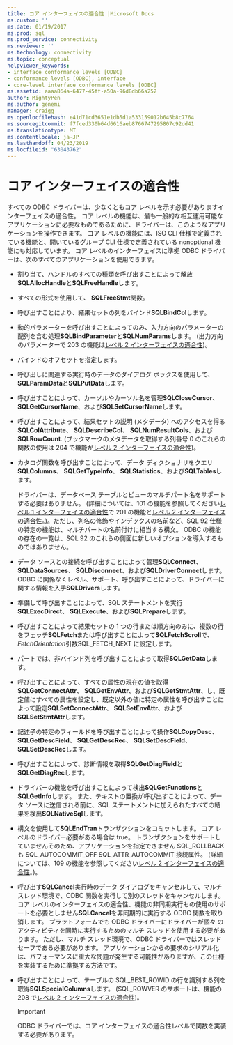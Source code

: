 ```yaml
---
title: コア インターフェイスの適合性 |Microsoft Docs
ms.custom: ''
ms.date: 01/19/2017
ms.prod: sql
ms.prod_service: connectivity
ms.reviewer: ''
ms.technology: connectivity
ms.topic: conceptual
helpviewer_keywords:
- interface conformance levels [ODBC]
- conformance levels [ODBC], interface
- core-level interface conformance levels [ODBC]
ms.assetid: aaaa864a-6477-45ff-a50a-96d8db66a252
author: MightyPen
ms.author: genemi
manager: craigg
ms.openlocfilehash: e41d71cd3651e1db5d1a533159012b645b8c7764
ms.sourcegitcommit: f7fced330b64d6616aeb8766747295807c92dd41
ms.translationtype: MT
ms.contentlocale: ja-JP
ms.lasthandoff: 04/23/2019
ms.locfileid: "63043762"
---
```

# <a name="core-interface-conformance"></a>コア インターフェイスの適合性
すべての ODBC ドライバーは、少なくともコア レベルを示す必要がありますインターフェイスの適合性。 コア レベルの機能は、最も一般的な相互運用可能なアプリケーションに必要なものであるために、ドライバーは、このようなアプリケーションを操作できます。 コア レベルの機能には、ISO CLI 仕様で定義されている機能と、開いているグループ CLI 仕様で定義されている nonoptional 機能にも対応しています。 コア レベルのインターフェイスに準拠 ODBC ドライバーは、次のすべてのアプリケーションを使用できます。  
  
-   割り当て、ハンドルのすべての種類を呼び出すことによって解放**SQLAllocHandle**と**SQLFreeHandle**します。  
  
-   すべての形式を使用して、 **SQLFreeStmt**関数。  
  
-   呼び出すことにより、結果セットの列をバインド**SQLBindCol**します。  
  
-   動的パラメーターを呼び出すことによってのみ、入力方向のパラメーターの配列を含む処理**SQLBindParameter**と**SQLNumParams**します。 (出力方向のパラメーターで 203 の機能は[レベル 2 インターフェイスの適合性](../../../odbc/reference/develop-app/level-2-interface-conformance.md))。  
  
-   バインドのオフセットを指定します。  
  
-   呼び出しに関連する実行時のデータのダイアログ ボックスを使用して、 **SQLParamData**と**SQLPutData**します。  
  
-   呼び出すことによって、カーソルやカーソル名を管理**SQLCloseCursor**、 **SQLGetCursorName**、および**SQLSetCursorName**します。  
  
-   呼び出すことによって、結果セットの説明 (メタデータ) へのアクセスを得る**SQLColAttribute**、 **SQLDescribeCol**、 **SQLNumResultCols**、および**SQLRowCount**. (ブックマークのメタデータを取得する列番号 0 のこれらの関数の使用は 204 で機能が[レベル 2 インターフェイスの適合性](../../../odbc/reference/develop-app/level-2-interface-conformance.md))。  
  
-   カタログ関数を呼び出すことによって、データ ディクショナリをクエリ**SQLColumns**、 **SQLGetTypeInfo**、 **SQLStatistics**、および**SQLTables**します。  
  
     ドライバーは、データベース テーブルとビューのマルチパート名をサポートする必要はありません。 (詳細については、101 の機能を参照してください[レベル 1 インターフェイスの適合性](../../../odbc/reference/develop-app/level-1-interface-conformance.md)で 201 の機能と[レベル 2 インターフェイスの適合性](../../../odbc/reference/develop-app/level-2-interface-conformance.md)。)。ただし、列名の修飾やインデックスの名前など、SQL 92 仕様の特定の機能は、マルチパートの名前付けに相当する構文。 ODBC の機能の存在の一覧は、SQL 92 のこれらの側面に新しいオプションを導入するものではありません。  
  
-   データ ソースとの接続を呼び出すことによって管理**SQLConnect**、 **SQLDataSources**、 **SQLDisconnect**、および**SQLDriverConnect**します。 ODBC に関係なくレベル、サポート、呼び出すことによって、ドライバーに関する情報を入手**SQLDrivers**します。  
  
-   準備して呼び出すことによって、SQL ステートメントを実行**SQLExecDirect**、 **SQLExecute**、および**SQLPrepare**します。  
  
-   呼び出すことによって結果セットの 1 つの行または順方向のみに、複数の行をフェッチ**SQLFetch**または呼び出すことによって**SQLFetchScroll**で、 *FetchOrientation*引数SQL_FETCH_NEXT に設定します。  
  
-   パートでは、非バインド列を呼び出すことによって取得**SQLGetData**します。  
  
-   呼び出すことによって、すべての属性の現在の値を取得**SQLGetConnectAttr**、 **SQLGetEnvAttr**、および**SQLGetStmtAttr**、し、既定値にすべての属性を設定し、既定以外の値に特定の属性を呼び出すことによって設定**SQLSetConnectAttr**、 **SQLSetEnvAttr**、および**SQLSetStmtAttr**します。  
  
-   記述子の特定のフィールドを呼び出すことによって操作**SQLCopyDesc**、 **SQLGetDescField**、 **SQLGetDescRec**、 **SQLSetDescField**、**SQLSetDescRec**します。  
  
-   呼び出すことによって、診断情報を取得**SQLGetDiagField**と**SQLGetDiagRec**します。  
  
-   ドライバーの機能を呼び出すことによって検出**SQLGetFunctions**と**SQLGetInfo**します。 また、テキストの置換が呼び出すことによって、データ ソースに送信される前に、SQL ステートメントに加えられたすべての結果を検出**SQLNativeSql**します。  
  
-   構文を使用して**SQLEndTran**トランザクションをコミットします。 コア レベルのドライバー必要がある場合は true。 トランザクションをサポートしていませんそのため、アプリケーションを指定できません SQL_ROLLBACK も SQL_AUTOCOMMIT_OFF SQL_ATTR_AUTOCOMMIT 接続属性。 (詳細については、109 の機能を参照してください[レベル 2 インターフェイスの適合性](../../../odbc/reference/develop-app/level-2-interface-conformance.md)。)。  
  
-   呼び出す**SQLCancel**実行時のデータ ダイアログをキャンセルして、マルチ スレッド環境で、ODBC 関数を実行して別のスレッドをキャンセルします。 コア レベルのインターフェイスの適合性、機能の非同期実行もの使用のサポートを必要としません**SQLCancel**を非同期的に実行する ODBC 関数を取り消します。 プラットフォームでも ODBC ドライバーにドライバーが個々 のアクティビティを同時に実行するためのマルチ スレッドを使用する必要があります。 ただし、マルチ スレッド環境で、ODBC ドライバーではスレッド セーフである必要があります。 アプリケーションからの要求のシリアル化は、パフォーマンスに重大な問題が発生する可能性がありますが、この仕様を実装するために準拠する方法です。  
  
-   呼び出すことによって、テーブルの SQL_BEST_ROWID の行を識別する列を取得**SQLSpecialColumns**します。 (SQL_ROWVER のサポートは、機能の 208 で[レベル 2 インターフェイスの適合性](../../../odbc/reference/develop-app/level-2-interface-conformance.md))。  
  
    > [!IMPORTANT]  
    >  ODBC ドライバーでは、コア インターフェイスの適合性レベルで関数を実装する必要があります。
